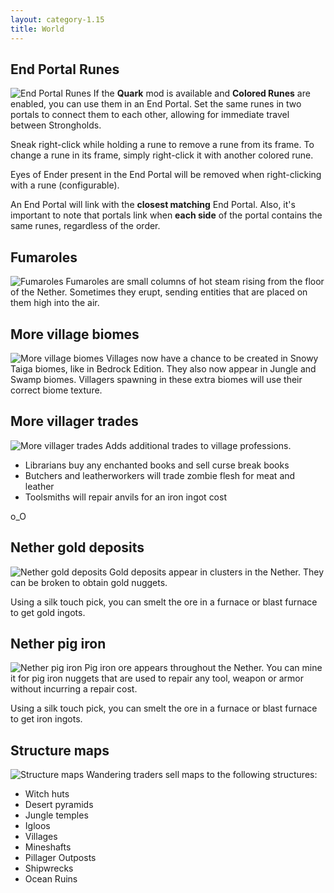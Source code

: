 ```yaml
---
layout: category-1.15
title: World
---
```


## End Portal Runes
![End Portal Runes](https://i.postimg.cc/brYR8THC/End-portal-runes.png)
If the **Quark** mod is available and **Colored Runes** are enabled, you can use them in an End Portal.  Set the same runes in two portals to connect them to each other, allowing for immediate travel between Strongholds.

Sneak right-click while holding a rune to remove a rune from its frame.  To change a rune in its frame, simply right-click it with another colored rune.

Eyes of Ender present in the End Portal will be removed when right-clicking with a rune (configurable).

An End Portal will link with the **closest matching** End Portal.  Also, it's important to note that portals link when **each side** of the portal contains the same runes, regardless of the order.

## Fumaroles
![Fumaroles](https://i.postimg.cc/9FnB5y4b/Fumaroles.png)
Fumaroles are small columns of hot steam rising from the floor of the Nether. Sometimes they erupt, sending entities that are placed on them high into the air.

## More village biomes
![More village biomes](https://i.postimg.cc/4Nmz5n89/More-village-biomes.png)
Villages now have a chance to be created in Snowy Taiga biomes, like in Bedrock Edition. 
They also now appear in Jungle and Swamp biomes.  Villagers spawning in these extra biomes will use their correct biome texture.

## More villager trades
![More villager trades](https://i.postimg.cc/769gBz8g/More-villager-trades.png)
Adds additional trades to village professions.

* Librarians buy any enchanted books and sell curse break books
* Butchers and leatherworkers will trade zombie flesh for meat and leather
* Toolsmiths will repair anvils for an iron ingot cost

o_O

## Nether gold deposits
![Nether gold deposits](https://i.postimg.cc/52zLhTW9/Nether-gold-deposits.png)
Gold deposits appear in clusters in the Nether. They can be broken to obtain gold nuggets.

Using a silk touch pick, you can smelt the ore in a furnace or blast furnace to get gold ingots.

## Nether pig iron
![Nether pig iron](https://i.postimg.cc/qq7FyrtW/Pig_iron_ore.png)
Pig iron ore appears throughout the Nether. You can mine it for pig iron nuggets that are used to repair any tool, weapon or armor without incurring a repair cost.

Using a silk touch pick, you can smelt the ore in a furnace or blast furnace to get iron ingots. 

## Structure maps
![Structure maps](https://i.postimg.cc/J4DkXvn3/Structure-maps.png)
Wandering traders sell maps to the following structures:

* Witch huts
* Desert pyramids
* Jungle temples
* Igloos
* Villages
* Mineshafts
* Pillager Outposts
* Shipwrecks
* Ocean Ruins